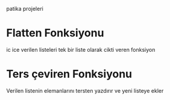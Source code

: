 patika projeleri


# Flatten Fonksiyonu


ic ice verilen listeleri tek bir liste olarak cikti veren fonksiyon

# Ters çeviren Fonksiyonu

Verilen listenin elemanlarını tersten yazdırır ve yeni listeye ekler

